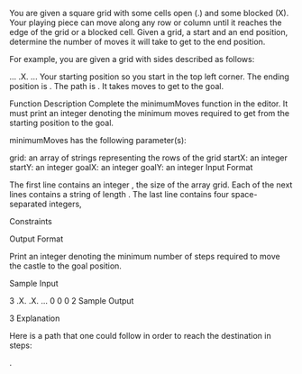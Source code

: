 You are given a square grid with some cells open (.) and some blocked (X). Your playing piece can move along any row or column until it reaches the edge of the grid or a blocked cell. Given a grid, a start and an end position, determine the number of moves it will take to get to the end position.

For example, you are given a grid with sides  described as follows:

...
.X.
...
Your starting position  so you start in the top left corner. The ending position is . The path is . It takes  moves to get to the goal.

Function Description
Complete the minimumMoves function in the editor. It must print an integer denoting the minimum moves required to get from the starting position to the goal.

minimumMoves has the following parameter(s):

grid: an array of strings representing the rows of the grid
startX: an integer
startY: an integer
goalX: an integer
goalY: an integer
Input Format

The first line contains an integer , the size of the array grid.
Each of the next  lines contains a string of length .
The last line contains four space-separated integers, 

Constraints

Output Format

Print an integer denoting the minimum number of steps required to move the castle to the goal position.

Sample Input

3
.X.
.X.
...
0 0 0 2
Sample Output

3
Explanation

Here is a path that one could follow in order to reach the destination in  steps:

.
